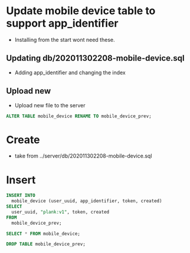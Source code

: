 # Update mobile device table to support app_identifier
- Installing from the start wont need these.

## Updating db/202011302208-mobile-device.sql
- Adding app_identifier and changing the index

## Upload new
- Upload new file to the server

```sql
ALTER TABLE mobile_device RENAME TO mobile_device_prev;
```

# Create
- take from ../server/db/202011302208-mobile-device.sql

# Insert

```sql
INSERT INTO
  mobile_device (user_uuid, app_identifier, token, created)
SELECT
  user_uuid, "plank:v1", token, created
FROM
  mobile_device_prev;
```

```sql
SELECT * FROM mobile_device;
```



```sql
DROP TABLE mobile_device_prev;
```
